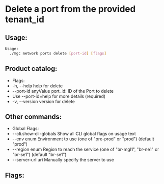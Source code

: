 # Delete a port from the provided tenant_id

## Usage:
```bash
Usage:
  ./mgc network ports delete [port-id] [flags]
```

## Product catalog:
- Flags:
- -h, --help               help for delete
- --port-id anyValue   port_id: ID of the Port to delete
- Use --port-id=help for more details (required)
- -v, --version            version for delete

## Other commands:
- Global Flags:
- --cli.show-cli-globals   Show all CLI global flags on usage text
- --env enum               Environment to use (one of "pre-prod" or "prod") (default "prod")
- --region enum            Region to reach the service (one of "br-mgl1", "br-ne1" or "br-se1") (default "br-se1")
- --server-url uri         Manually specify the server to use

## Flags:
```bash

```

